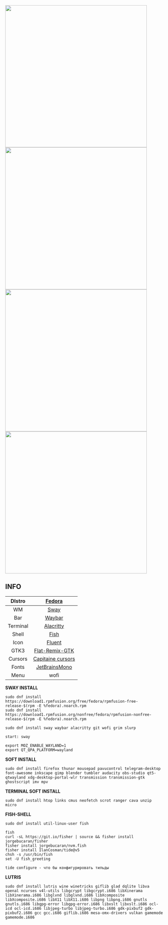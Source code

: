 <img src="https://notabug.org/1.png" width="450" align="center"> 
<img src="https://notabug.org/1.png" width="450" align="center"> 
<img src="https://notabug.org/1.png" width="450" align="center"> 
<img src="https://notabug.org/1.png" width="450" align="center"> 

## INFO
|DIstro|[Fedora](https://getfedora.org/)|
|:---:|:---:|
|WM|[Sway](https://swaywm.org/)|
|Bar|[Waybar](https://github.com/Alexays/Waybar)|
|Terminal|[Alacritty](https://github.com/alacritty/alacritty)|
|Shell|[Fish](https://fishshell.com/)|
|Icon|[Fluent](https://github.com/vinceliuice/Fluent-icon-theme)|
|GTK3|[Flat-Remix-GTK](https://github.com/daniruiz/Flat-Remix-GTK)|
|Cursors|[Capitaine cursors](https://github.com/keeferrourke/capitaine-cursors)|
|Fonts|[JetBrainsMono](https://www.jetbrains.com/lp/mono/)|
|Menu|wofi|
  
**SWAY INSTALL**  
```
sudo dnf install https://download1.rpmfusion.org/free/fedora/rpmfusion-free-release-$(rpm -E %fedora).noarch.rpm  
sudo dnf install https://download1.rpmfusion.org/nonfree/fedora/rpmfusion-nonfree-release-$(rpm -E %fedora).noarch.rpm  
  
sudo dnf install sway waybar alacritty git wofi grim slurp  
  
start: sway  
  
export MOZ_ENABLE_WAYLAND=1  
export QT_QPA_PLATFORM=wayland  
``` 
  
**SOFT INSTALL**  
```
sudo dnf install firefox thunar mousepad pavucontrol telegram-desktop font-awesome inkscape gimp blender tumbler audacity obs-studio qt5-qtwayland xdg-desktop-portal-wlr transmission transmission-gtk ghostscript imv mpv  
```  
  
**TERMINAL SOFT INSTALL**  
```
sudo dnf install htop links cmus neofetch scrot ranger cava unzip micro  
```  
  
**FISH-SHELL**  
```
sudo dnf install util-linux-user fish  
  
fish  
curl -sL https://git.io/fisher | source && fisher install jorgebucaran/fisher  
fisher install jorgebucaran/nvm.fish  
fisher install IlanCosman/tide@v5  
chsh -s /usr/bin/fish  
set -U fish_greeting  
  
tide configure - что бы конфигурировать тильды 
``` 
    
**LUTRIS**  
```
sudo dnf install lutris wine winetricks giflib glad dqlite libva openal ncurses v4l-utils libgcrypt libgcrypt.i686 libXinerama libXinerama.i686 libglvnd libglvnd.i686 libXcomposite libXcomposite.i686 libX11 libX11.i686 libpng libpng.i686 gnutls gnutls.i686 libgpg-error libgpg-error.i686 libxslt libxslt.i686 ocl-icd ocl-icd.i686 libjpeg-turbo libjpeg-turbo.i686 gdk-pixbuf2 gdk-pixbuf2.i686 gcc gcc.i686 giflib.i686 mesa-omx-drivers vulkan gamemode gamemode.i686   
``` 
  